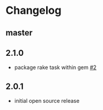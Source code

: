Changelog
===


master
---


2.1.0
---

- package rake task within gem [#2](https://github.com/runtastic/rubocop_runner/pull/2)

2.0.1
---

- initial open source release
